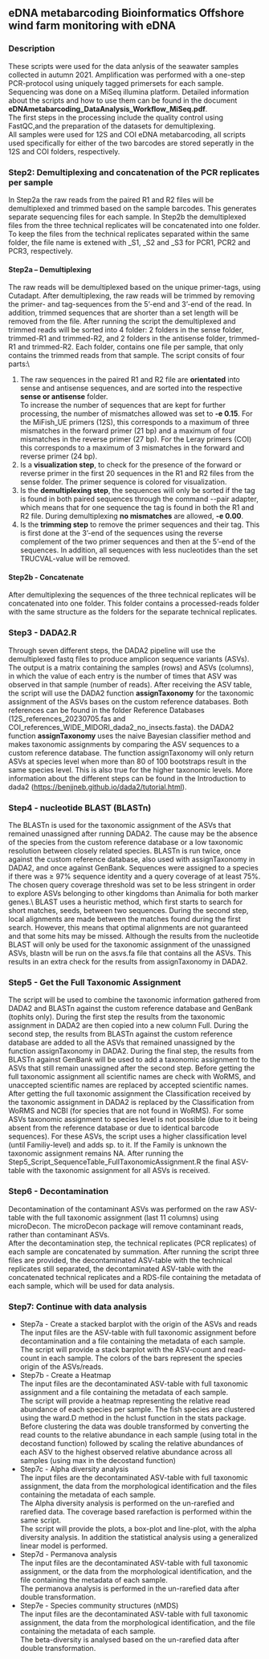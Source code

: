## eDNA metabarcoding Bioinformatics Offshore wind farm monitoring with eDNA
### Description
These scripts were used for the data anlysis of the seawater samples collected in autumn 2021. 
Amplification was performed with a one-step PCR-protocol using uniquely tagged primersets for each sample. Sequencing was done on a MiSeq illumina platform.
Detailed information about the scripts and how to use them can be found in the document **eDNAmetabarcoding_DataAnalysis_Workflow_MiSeq.pdf**.\
The first steps in the processing include the quality control using FastQC,and the preparation of the datasets for demultiplexing.\
All samples were used for 12S and COI eDNA metabarcoding, all scripts used specifically for either of the two barcodes are stored seperatly in the 12S and COI folders, respectively. 

### Step2: Demultiplexing and concatenation of the PCR replicates per sample
In Step2a the raw reads from the paired R1 and R2 files will be demultiplexed and trimmed based on the sample barcodes. This generates separate sequencing files for each sample. In Step2b the demultiplexed files from the three technical replicates will be concatenated into one folder. To keep the files from the technical replicates separated within the same folder, the file name is extened with _S1, _S2 and _S3 for PCR1, PCR2 and PCR3, respectively.
#### Step2a – Demultiplexing
The raw reads will be demultiplexed based on the unique primer-tags, using Cutadapt. After demultiplexing, the raw reads will be trimmed by removing the primer- and tag-sequences from the 5’-end and 3’-end of the read. In addition, trimmed sequences that are shorter than a set length will be removed from the file.
After running the script the demultiplexed and trimmed reads will be sorted into 4 folder: 2 folders in the sense folder, trimmed-R1 and trimmed-R2, and 2 folders in the antisense folder, trimmed-R1 and trimmed-R2. Each folder, contains one file per sample, that only contains the trimmed reads from that sample.
The script consits of four parts:\
1. The raw sequences in the paired R1 and R2 file are **orientated** into sense and antisense sequences, and are sorted into the respective **sense or antisense** folder.\
To increase the number of sequences that are kept for further processing, the number of mismatches allowed was set to **-e 0.15**. For the MiFish_UE primers (12S), this corresponds to a maximum of three mismatches in the forward primer (21 bp) and a maximum of four mismatches in the reverse primer (27 bp). For the Leray primers (COI) this corresponds to a maximum of 3 mismatches in the forward and reverse primer (24 bp).
2. Is a **visualization step**, to check for the presence of the forward or reverse primer in the first 20 sequences in the R1 and R2 files from the sense folder. The primer sequence is colored for visualization.
3. Is the **demultiplexing step**, the sequences will only be sorted if the tag is found in both paired sequences through the command --pair adapter, which means that for one sequence the tag is found in both the R1 and R2 file. During demultiplexing **no mismatches** are allowed, **-e 0.00**.
4. Is the **trimming step** to remove the primer sequences and their tag. This is first done at the 3’-end of the sequences using the reverse complement of the two primer sequences and then at the 5’-end of the sequences. In addition, all sequences with less nucleotides than the set TRUCVAL-value will be removed.
#### Step2b - Concatenate
After demultiplexing the sequences of the three technical replicates will be concatenated into one folder. This folder contains a processed-reads folder with the same structure as the folders for the separate technical replicates.

### Step3 - DADA2.R
Through seven different steps, the DADA2 pipeline will use the demultiplexed fastq files to produce amplicon sequence variants (ASVs). The output is a matrix containing the samples (rows) and ASVs (columns), in which the value of each entry is the number of times that ASV was observed in that sample (number of reads). After receiving the ASV table, the script will use the DADA2 function **assignTaxonomy** for the taxonomic assignment of the ASVs bases on the custom reference databases. Both references can be found in the folder Reference Databases (12S_references_20230705.fas and COI_references_WIDE_MIDORI_dada2_no_insects.fasta). the DADA2 function **assignTaxonomy** uses the naive Bayesian classifier method and makes taxonomic assignments by comparing the ASV sequences to a custom reference database. The function assignTaxonomy will only return ASVs at species level when more than 80 of 100 bootstraps result in the same species level. This is also true for the higher taxonomic levels.
More information about the different steps can be found in the Introduction to dada2 (https://benjjneb.github.io/dada2/tutorial.html).

### Step4 - nucleotide BLAST (BLASTn)
The BLASTn is used for the taxonomic assignment of the ASVs that remained unassigned after running DADA2. The cause may be the absence of the species from the custom reference database or a low taxonomic resolution between closely related species. BLASTn is run twice, once against the custom reference database, also used with assignTaxonomy in DADA2, and once against GenBank. Sequences were assigned to a species if there was ≥ 97% sequence identity and a query coverage of at least 75%. The chosen query coverage threshold was set to be less stringent in order to explore ASVs belonging to other kingdoms than Animalia for both marker genes.\ 
BLAST uses a heuristic method, which first starts to search for short matches, seeds, between two sequences. During the second step, local alignments are made between the matches found during the first search. However, this means that optimal alignments are not guaranteed and that some hits may be missed. Although the results from the nucleotide BLAST will only be used for the taxonomic assignment of the unassigned ASVs, blastn will be run on the asvs.fa file that contains all the ASVs. This results in an extra check for the results from assignTaxonomy in DADA2.

### Step5 - Get the Full Taxonomic Assignment
The script will be used to combine the taxonomic information gathered from DADA2 and BLASTn against the custom reference database and GenBank (tophits only).
During the first step the results from the taxonomic assignment in DADA2 are then copied into a new column Full. During the second step, the results from BLASTn against the custom reference database are added to all the ASVs that remained unassigned by the function assignTaxonomy in DADA2. During the final step, the results from BLASTn against GenBank will be used to add a taxonomic assignment to the ASVs that still remain unassigned after the second step.
Before getting the full taxonomic assignment all scientific names are check with WoRMS, and unaccepted scientific names are replaced by accepted scientific names. After getting the full taxonomic assignment the Classification received by the taxonomic assignment in DADA2 is replaced by the Classification from WoRMS and NCBI (for species that are not found in WoRMS).
For some ASVs taxonomic assignment to species level is not possible (due to it being absent from the reference database or due to identical barcode sequences). For these ASVs, the script uses a higher classification level (until Familiy-level) and adds sp. to it. If the Family is unknown the taxonomic assignment remains NA.
After running the Step5_Script_SequenceTable_FullTaxonomicAssignment.R the final ASV-table with the taxonomic assignment for all ASVs is received. 

### Step6 - Decontamination
Decontamination of the contaminant ASVs was performed on the raw ASV-table with the full taxonomic assignment (last 11 columns) using microDecon. The microDecon package will remove contaminant reads, rather than contaminant ASVs.\
After the decontamination step, the technical replicates (PCR replicates) of each sample are concatenated by summation. 
After running the script three files are provided, the decontaminated ASV-table with the technical replicates still separated, the decontaminated ASV-table with the concatenated technical replicates and a RDS-file containing the metadata of each sample, which will be used for data analysis.
 
### Step7: Continue with data analysis
- Step7a -  Create a stacked barplot with the origin of the ASVs and reads\
The input files are the ASV-table with full taxonomic assignment before decontamination and a file containing the metadata of each sample.\
The script will provide a stack barplot with the ASV-count and read-count in each sample. The colors of the bars represent the species origin of the ASVs/reads.
- Step7b - Create a Heatmap\
The input files are the decontaminated ASV-table with full taxonomic assignment and a file containing the metadata of each sample.\
The script will provide a heatmap representing the relative read abundance of each species per sample. The fish species are clustered using the ward.D method in the hclust function in the stats package. Before clustering the data was double transformed by converting the read counts to the relative abundance in each sample (using total in the decostand function) followed by scaling the relative abundances of each ASV to the highest observed relative abundance across all samples (using max in the decostand function)
- Step7c - Alpha diversity analysis\
The input files are the decontaminated ASV-table with full taxonomic assignment, the data from the morphological identification and the files containing the metadata of each sample.\
The Alpha diversity analysis is performed on the un-rarefied and rarefied data. The coverage based rarefaction is performed within the same script.\
The script will provide the plots, a box-plot and line-plot, with the alpha diversity analysis. In addition the statistical analysis using a generalized linear model is performed. 
- Step7d - Permanova analysis\
The input files are the decontaminated ASV-table with full taxonomic assignment, or the data from the morphological identification, and the file containing the metadata of each sample.\
The permanova analysis is performed in the un-rarefied data after double transformation. 
- Step7e - Species community structures (nMDS)\
The input files are the decontaminated ASV-table with full taxonomic assignment, the data from the morphological identification, and the file containing the metadata of each sample.\
The beta-diversity is analysed based on the un-rarefied data after double transformation.



